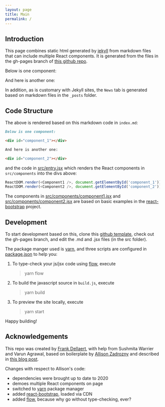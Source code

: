 ```yaml
---
layout: page
title: Main
permalink: /
---
```


## Introduction
This page combines static html generated by [jekyll](https://jekyllrb.com/) from markdown files that can include multiple React components. It is generated from the files in the gh-pages branch of [this github repo](https://github.com/dellaert/gh-pages-jekyll-react). 

Below is one component:

<div id="component_1"></div>

And here is another one:

<div id="component_2"></div>

In addition, as is customary with Jekyll sites, the `News` tab is generated based on markdown files in the `_posts` folder.

## Code Structure
The above is rendered based on this markdown code in `index.md`:

```md
Below is one component:

<div id="component_1"></div>

And here is another one:

<div id="component_2"></div>
```

and the code in [src/entry.jsx](/src/entry.jsx) which renders the React components in `src/components` into the divs above:

``` js
ReactDOM.render(<Component1 />, document.getElementById('component_1'));
ReactDOM.render(<Component2 />, document.getElementById('component_2'));
```

The components in [src/components/component1.jsx](/src/components/component1.jsx) and [src/components/component2.jsx](/src/components/component2.jsx) are based on basic examples in the [react-bootstrap](https://react-bootstrap.github.io/getting-started/introduction) project.

## Development
To start development based on this, clone this [github template](https://github.blog/2019-06-06-generate-new-repositories-with-repository-templates/), check out the gh-pages branch, and edit the .md and .jsx files (in the src folder).

The package manger used is [yarn](https://yarnpkg.com/), and three scripts are configured in [package.json](package.json) to help you:
 
1. To type-check your js/jsx code using [flow](https://flow.org/en/docs/react/components/), execute

    > yarn flow

1. To build the javascript source in `build.js`, execute

    > yarn build

1. To preview the site locally, execute

    > yarn start

Happy building!


## Acknowledgements

This repo was created by [Frank Dellaert](http://dellaert.github.io/), with help from Sushmita Warrier and Varun Agrawal, based on boilerplate by [Allison Zadrozny](https://www.allizad.com/) and described in [this blog post](https://medium.com/@allizadrozny/using-webpack-and-react-with-jekyll-cfe137f8a2cc). 

Changes with respect to Allison's code:
- dependencies were brought up to date to 2020 
- demoes multiple React components on page
- switched to [yarn](https://yarnpkg.com/) package manager
- added [react-bootstrap](https://react-bootstrap.github.io/getting-started/introduction), loaded via CDN
- added [flow](https://flow.org/en/docs/react/components/), because why go without type-checking, ever?

